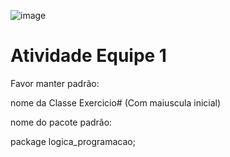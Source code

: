 ![image](https://github.com/AtividadeJava/Atividade_Java/assets/112137785/4f60cfe5-5476-4044-9a38-62d06ebde0dd)

# Atividade Equipe 1

Favor manter padrão:

nome da Classe Exercicio#
(Com maiuscula inicial)

nome do pacote padrão:

package logica_programacao;


